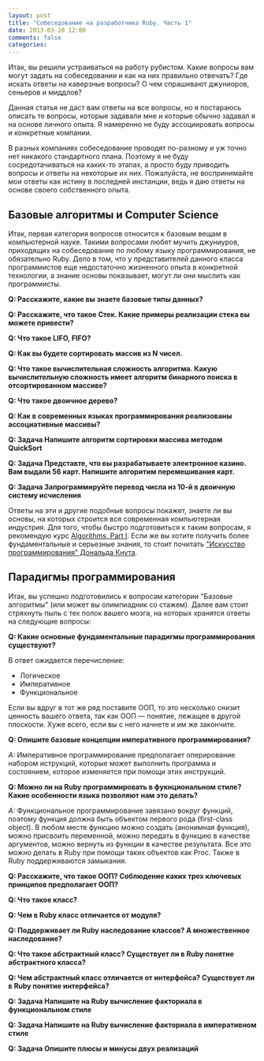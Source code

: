```yaml
---
layout: post
title: "Собеседование на разработчика Ruby. Часть 1"
date: 2013-03-28 12:00
comments: false
categories:
---
```


Итак, вы решили устраиваться на работу рубистом. Какие вопросы вам могут задать на собеседовании и как на них правильно отвечать? Где искать ответы на каверзные вопросы? О чем спрашивают джуниоров, сеньеров и миддлов?

Данная статья не даст вам ответы на все вопросы, но я постараюсь описать те вопросы, которые задавали мне и которые обычно задавал я на основе личного опыта. Я намеренно не буду ассоциировать вопросы и конкретные компании.

<!--more-->

В разных компаниях собеседование проводят по-разному и уж точно нет никакого стандартного плана. Поэтому я не буду сосредотачиваться на каких-то этапах, а просто буду приводить вопросы и ответы на некоторые их них. Пожалуйста, не воспринимайте мои ответы как истину в последней инстанции, ведь я даю ответы на основе своего собственного опыта.

## Базовые алгоритмы и Computer Science

Итак, первая категория вопросов относится к базовым вещам в компьютерной науке. Такими вопросами любят мучить джуниуров, приходящих на собеседование по любому языку программирования, не обязательно Ruby. Дело в том, что у представителей данного класса программистов еще недостаточно жизненного опыта в конкретной технологии, а знание основы показывает, могут ли они мыслить как программисты.

**Q: Расскажите, какие вы знаете базовые типы данных?**

**Q: Расскажите, что такое Стек. Какие примеры реализации стека вы можете привести?**

**Q: Что такое LIFO, FIFO?**

**Q: Как вы будете сортировать массив из N чисел.**

**Q: Что такое вычислительная сложность алгоритма. Какую вычислительную сложность имеет алгоритм бинарного поиска в отсортированном массиве?**

**Q: Что такое двоичное дерево?**

**Q: Как в современных языках программирования реализованы ассоциативные массивы?**

**Q: <span class='label'>Задача</span> Напишите алгоритм сортировки массива методом QuickSort**

**Q: <span class='label'>Задача</span> Представте, что вы разрабатываете электронное казино. Вам выдали 56 карт. Напишите алгоритим перемешивания карт.**

**Q: <span class='label'>Задача</span> Запрограммируйте перевод числа из 10-й в двоичную систему исчисления**

Ответы на эти и другие подобные вопросы покажет, знаете ли вы основы, на которых строится вся современная компьютерная индустрия. Для того, чтобы быстро подготовиться к таким вопросам, я рекомендую курс [Algorithms, Part I](https://class.coursera.org/algs4partI-002/class/index). Если же вы хотите получить более фундаментальные и серьезные знания, то стоит почитать ["Искусство программирования" Дональда Кнута](http://www.ozon.ru/?context=search&text=%ca%ed%f3%f2+%c8%f1%ea%f3%f1%f1%f2%e2%ee&bests=1).

## Парадигмы программирования

Итак, вы успешно подготовились к вопросам категории "Базовые алгоритмы" (или может вы олимпиадник со стажем). Далее вам стоит стряхнуть пыль с тех полок вашего мозга, на которых хранятся ответы на следующие вопросы:

**Q: Какие основные фундаментальные парадигмы программирования существуют?**

В ответ ожидается перечисление:

* Логическое
* Императивное
* Функциональное

Если вы вдруг в тот же ряд поставите ООП, то это несколько снизит ценность вашего ответа, так как ООП — понятие, лежащее в другой плоскости. Хуже всего, если вы с него начнете и им же закончите.

**Q: Опишите базовые концепции императивного программирования?**

*A:* Императивное программирование предполагает оперирование набором иструкций, которые может выполнить программа и состоянием, которое изменяется при помощи этих инструкций.

**Q: Можно ли на Ruby программировать в фукнциональном стиле? Какие особенности языка позволяют нам это делать?**

*A:* Функциональное программирование завязано вокруг функций, поэтому функция должна быть объектом первого рода (first-class object). В любом месте функцию можно создать (анонимная функция), можно присвоить переменной, можно передать в функцию в качестве аргументов, можно вернуть из функции в качестве результата. Все это можно делать в Ruby при помощи таких объектов как Proc. Также в Ruby поддерживаются замыкания.

**Q: Расскажите, что такое ООП? Соблюдение каких трех ключевых принципов предполагает ООП?**

**Q: Что такое класс?**

**Q: Чем в Ruby класс отличается от модуля?**

**Q: Поддерживает ли Ruby наследование классов? А множественное наследование?**

**Q: Что такое абстрактный класс? Существует ли в Ruby понятие абстрактного класса?**

**Q: Чем абстрактный класс отличается от интерфейса? Существует ли в Ruby понятие интерфейса?**

**Q: <span class='label'>Задача</span> Напишите на Ruby вычисление факториала в функциональном стиле**

**Q: <span class='label'>Задача</span> Напишите на Ruby вычисление факториала в императивном стиле**

**Q: <span class='label'>Задача</span> Опишите плюсы и минусы двух реализаций**
